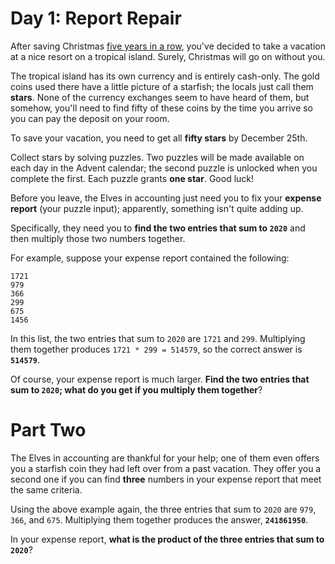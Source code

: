 # Day 1: Report Repair
After saving Christmas [five years in a row](https://adventofcode.com/events), you've decided to take a vacation at a 
nice resort on a tropical island. Surely, Christmas will go on without you.

The tropical island has its own currency and is entirely cash-only. The gold coins used there have a little picture of a 
starfish; the locals just call them **stars**. None of the currency exchanges seem to have heard of them, but somehow, 
you'll need to find fifty of these coins by the time you arrive so you can pay the deposit on your room.

To save your vacation, you need to get all **fifty stars** by December 25th.

Collect stars by solving puzzles. Two puzzles will be made available on each day in the Advent calendar; the second 
puzzle is unlocked when you complete the first. Each puzzle grants **one star**. Good luck!

Before you leave, the Elves in accounting just need you to fix your **expense report** (your puzzle input); apparently, 
something isn't quite adding up.

Specifically, they need you to **find the two entries that sum to `2020`** and then multiply those two numbers together.

For example, suppose your expense report contained the following:
```
1721
979
366
299
675
1456
```
In this list, the two entries that sum to `2020` are `1721` and `299`. Multiplying them together produces 
`1721 * 299 = 514579`, so the correct answer is **`514579`**.

Of course, your expense report is much larger. **Find the two entries that sum to `2020`; what do you get if you 
multiply them together**?

# Part Two
The Elves in accounting are thankful for your help; one of them even offers you a starfish coin they had left over from 
a past vacation. They offer you a second one if you can find **three** numbers in your expense report that meet the same 
criteria.

Using the above example again, the three entries that sum to `2020` are `979`, `366`, and `675`. Multiplying them 
together produces the answer, **`241861950`**.

In your expense report, **what is the product of the three entries that sum to `2020`**?
